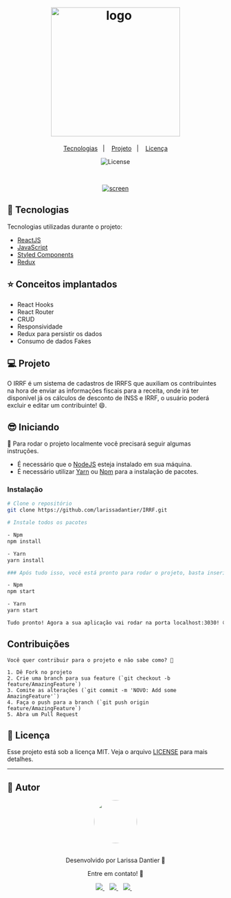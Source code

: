 <h1 align="center">
    <a href="https://ibb.co/pfqBYFw"><img src="https://i.ibb.co/VQyMNKy/seidor-new.png" alt="logo" border="0" width="300"></a>
</h1>

<p align="center">
  <a href="#-tecnologias">Tecnologias</a>&nbsp;&nbsp;&nbsp;|&nbsp;&nbsp;&nbsp;
  <a href="#-projeto">Projeto</a>&nbsp;&nbsp;&nbsp;|&nbsp;&nbsp;&nbsp;
  <a href="#-licença">Licença</a>
</p>

<p align="center">
  <img  src="https://img.shields.io/static/v1?label=license&message=MIT&color=8257E6&labelColor=121214" alt="License">
</p>

<br>

<p align="center">
  <a href="https://ibb.co/YWPMYJq"><img src="https://i.ibb.co/TRnbMLy/Screen.png" alt="screen" border="0"></a>
</p>

## 🚀 Tecnologias

Tecnologias utilizadas durante o projeto:

- [ReactJS](https://pt-br.reactjs.org/)
- [JavaScript](https://www.javascript.com/)
- [Styled Components](https://styled-components.com/)
- [Redux](https://redux.js.org/) 

## ⭐ Conceitos implantados
- React Hooks
- React Router
- CRUD
- Responsividade
- Redux para persistir os dados
- Consumo de dados Fakes

## 💻 Projeto

O IRRF é um sistema de cadastros de IRRFS que auxiliam os contribuintes na hora de enviar as informações fiscais para a receita, onde irá ter disponível já os cálculos de desconto de INSS e IRRF, o usuário poderá excluir e editar um contribuinte! 😄.

## 😎 Iniciando 

📖 Para rodar o projeto localmente você precisará seguir algumas instruções.

- É necessário que o <a href="https://nodejs.org/en/">NodeJS</a> esteja instalado em sua máquina.
- É necessário utilizar <a href="https://classic.yarnpkg.com/en/">Yarn</a> ou <a href="https://www.npmjs.com/">Npm</a> para a instalação de pacotes.

### Instalação
```bash
# Clone o repositório
git clone https://github.com/larissadantier/IRRF.git

# Instale todos os pacotes

- Npm
npm install

- Yarn
yarn install

### Após tudo isso, você está pronto para rodar o projeto, basta inserir o comando:

- Npm
npm start

- Yarn
yarn start

Tudo pronto! Agora a sua aplicação vai rodar na porta localhost:3030! 😄

```


## Contribuições
```
Você quer contribuir para o projeto e não sabe como? 💜

1. Dê Fork no projeto
2. Crie uma branch para sua feature (`git checkout -b feature/AmazingFeature`)
3. Comite as alterações (`git commit -m 'NOVO: Add some AmazingFeature'`)
4. Faça o push para a branch (`git push origin feature/AmazingFeature`)
5. Abra um Pull Request
```
## 📝 Licença

Esse projeto está sob a licença MIT. Veja o arquivo [LICENSE](LICENSE) para mais detalhes.

---

## 👀 Autor
<div align="center">
  <a href="https://app.rocketseat.com.br/me/larissadantier">
   <img align="center" style="border-radius: 100%;" src="https://avatars3.githubusercontent.com/u/61429963?s=400&u=0182f2fa598437842398e2f08f5dc6622df0b432&v=4" width="100px;" alt=""/>
  </a>
</div>
<br/>
<p align="center">Desenvolvido por Larissa Dantier 🚀 </p> 
<p align="center">Entre em contato! 👏 </p>
<div align="center">
<a href="https://www.linkedin.com/in/larissadantier/" target="_blank">
    <img src="https://img.shields.io/badge/linkedin-%230077B5.svg?&style=for-the-badge&logo=linkedin&logoColor=white" />
  </a>&nbsp;&nbsp;
 <a href="https://www.instagram.com/larissa.dantier/" target="_blank">
    <img src="https://img.shields.io/badge/instagram-%23E4405F.svg?&style=for-the-badge&logo=instagram&logoColor=white" />        
  </a>&nbsp;&nbsp;
 <a href="mailto:larissa_dantier@hotmail.com">
    <img src="https://img.shields.io/badge/Microsoft_Outlook-0078D4?style=for-the-badge&logo=microsoft-outlook&logoColor=white" />        
  </a>&nbsp;&nbsp; 
</div>
    

